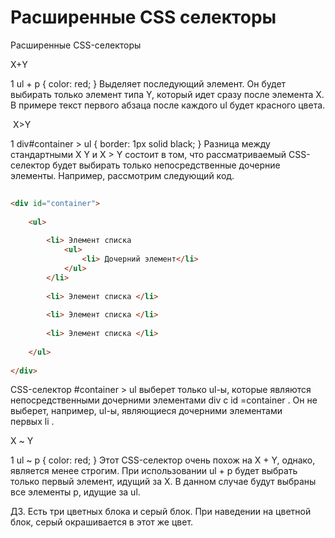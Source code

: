 # Расширенные CSS селекторы


Расширенные CSS-селекторы

 Х+Y

1
ul + p { color: red; }
Выделяет последующий элемент. Он будет выбирать только элемент типа Y, который идет сразу после элемента Х. В примере текст первого абзаца после каждого ul будет красного цвета.

 Х>Y

1
div#container > ul { border: 1px solid black; }
Разница между стандартными Х Y и X > Y состоит в том, что рассматриваемый CSS-селектор будет выбирать только непосредственные дочерние элементы. Например, рассмотрим следующий код.






```html
  
<div id="container">
      
    <ul>
             
        <li> Элемент списка
            <ul>
                <li> Дочерний элемент</li>
            </ul>
        </li>
          
        <li> Элемент списка </li>
             
        <li> Элемент списка </li>
             
        <li> Элемент списка </li>
          
    </ul>
   
</div>
```

CSS-селектор #container > ul выберет только ul-ы, которые являются непосредственными дочерними элементами div с id =container . Он не выберет, например, ul-ы, являющиеся дочерними элементами первых li .

Х ~ Y

1
ul ~ p { color: red; }
Этот CSS-селектор очень похож на X + Y, однако, является менее строгим. При использовании ul + p будет выбрать только первый элемент, идущий за Х. В данном случае будут выбраны все элементы p, идущие за ul.

ДЗ.
Есть три цветных блока и серый блок. При наведении на цветной блок, серый окрашивается в этот же цвет.

